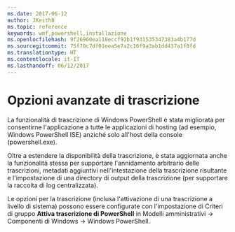 ```yaml
---
ms.date: 2017-06-12
author: JKeithB
ms.topic: reference
keywords: wmf,powershell,installazione
ms.openlocfilehash: 9f26960ea118eccf92b1f931535347383a4b177d
ms.sourcegitcommit: 75f70c7df01eea5e7a2c16f9a3ab1dd437a1f8fd
ms.translationtype: HT
ms.contentlocale: it-IT
ms.lasthandoff: 06/12/2017
---
```

<a id="enhanced-transcription-options" class="xliff"></a>
# Opzioni avanzate di trascrizione

La funzionalità di trascrizione di Windows PowerShell è stata migliorata per consentirne l'applicazione a tutte le applicazioni di hosting (ad esempio, Windows PowerShell ISE) anziché solo all'host della console (powershell.exe).

Oltre a estendere la disponibilità della trascrizione, è stata aggiornata anche la funzionalità stessa per supportare l'annidamento arbitrario delle trascrizioni, metadati aggiuntivi nell'intestazione della trascrizione risultante e l'impostazione di una directory di output della trascrizione (per supportare la raccolta di log centralizzata).

Le opzioni per la trascrizione (inclusa l'attivazione di una trascrizione a livello di sistema) possono essere configurate con l'impostazione di Criteri di gruppo **Attiva trascrizione di PowerShell** in Modelli amministrativi -> Componenti di Windows -> Windows PowerShell.


